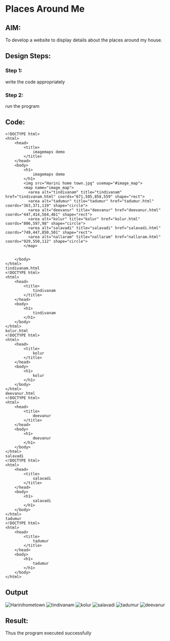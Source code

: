 # Places Around Me
## AIM:
To develop a website to display details about the places around my house.

## Design Steps:
### Step 1:
write the code appropriately
### Step 2:
run the program
## Code:
```
<!DOCTYPE html>
<html>
    <head>
        <title>
            imagemaps demo
        </title>
    </head>
    <body>
        <h1>
            imagemaps demo
        </h1>
        <img src="Harini home town.jpg" usemap="#image_map">
        <map name="image_map">
          <area alt="tindivanam" title="tindivanam" href="tindivanam.html" coords="671,505,858,559" shape="rect">
          <area alt="tadumur" title="tadumur" href="tadumur.html" coords="363,371,119" shape="circle">
          <area alt="deevanur" title="deevanur" href="deevanur.html" coords="447,414,564,461" shape="rect">
          <area alt="kolur" title="kolur" href="kolur.html" coords="806,597,98" shape="circle">
          <area alt="salavadi" title="salavadi" href="salavadi.html" coords="749,447,850,501" shape="rect">
          <area alt="nallaram" title="nallaram" href="nallaram.html" coords="929,550,112" shape="circle">
        </map>
        
        
    </body>
</html>
tindivanam.html
<!DOCTYPE html>
<html>
    <head>
        <title>
            tindivanam
        </title>
    </head>
    <body>
        <h1>
            tindivanam
        </h1>
    </body>
</html>
kolur.html
<!DOCTYPE html>
<html>
    <head>
        <title>
            kolur
        </title>
    </head>
    <body>
        <h1>
            kolur
        </h1>
    </body>
</html>
deevanur.html
<!DOCTYPE html>
<html>
    <head>
        <title>
            deevanur
        </title>
    </head>
    <body>
        <h1>
            deevanur
        </h1>
    </body>
</html>
salavadi
<!DOCTYPE html>
<html>
    <head>
        <title>
            salavadi
        </title>
    </head>
    <body>
        <h1>
            salavadi
        </h1>
    </body>
</html>
tadumur
<!DOCTYPE html>
<html>
    <head>
        <title>
            tadumur
        </title>
    </head>
    <body>
        <h1>
            tadumur
        </h1>
    </body>
</html>
```

## Output
![Harinihometown](https://github.com/HARININAGAPPAN/places-around-me/assets/147473910/06834c07-fd03-4174-ac47-bc49aec5a1fa)
![tindivanam](https://github.com/HARININAGAPPAN/places-around-me/assets/147473910/2624bbfa-3fbd-4963-ae2e-4f5fca45df74)
![kolur](https://github.com/HARININAGAPPAN/places-around-me/assets/147473910/ee2cfd1c-81fc-461b-807d-878b6223fb2f)
![salavadi](https://github.com/HARININAGAPPAN/places-around-me/assets/147473910/6c2ce872-5585-4a68-9467-0153bce5d5cd)
![tadumur](https://github.com/HARININAGAPPAN/places-around-me/assets/147473910/07ab18f8-028c-450a-a6ee-e34410a23a43)
![deevanur](https://github.com/HARININAGAPPAN/places-around-me/assets/147473910/bc0dc500-9428-46d3-a244-99d33d15534a)







## Result:
Thus the program executed successfully
